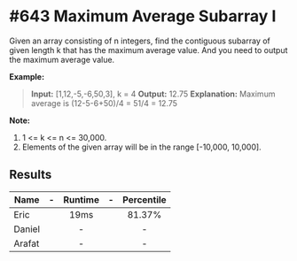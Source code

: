 # #643 Maximum Average Subarray I

Given an array consisting of n integers, find the contiguous subarray of given length k that has the maximum average value. And you need to output the maximum average value.

**Example:**

>**Input:** [1,12,-5,-6,50,3], k = 4
>**Output:** 12.75
>**Explanation:** Maximum average is (12-5-6+50)/4 = 51/4 = 12.75

**Note:** 

1. 1 <= k <= n <= 30,000.
2. Elements of the given array will be in the range [-10,000, 10,000].

## Results

|Name| - |Runtime| - | Percentile |
|----|:-:|:-----:|:-:|:----------:|
|Eric||19ms||81.37%|
|Daniel||-||-|
|Arafat||-||-|